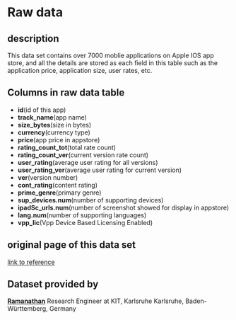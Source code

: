 # Raw data

## description
This data set contains over 7000 moblie applications on Apple IOS app store, and all the details are stored as each field in this table such as the application price, application size, user rates, etc.

## Columns in raw data table
- **id**(id of this app)
- **track_name**(app name)
- **size_bytes**(size in bytes)
- **currency**(currency type)
- **price**(app price in appstore)
- **rating_count_tot**(total rate count)
- **rating_count_ver**(current version rate count) 
- **user_rating**(average user rating for all versions)
- **user_rating_ver**(average user rating for current version)
- **ver**(version number)
- **cont_rating**(content rating)
- **prime_genre**(primary genre)
- **sup_devices.num**(number of supporting devices)
- **ipadSc_urls.num**(number of screenshot showed for display in appstore)
- **lang.num**(number of supporting languages)
- **vpp_lic**(Vpp Device Based Licensing Enabled)

## original page of this data set
[link to reference](https://www.kaggle.com/ramamet4/app-store-apple-data-set-10k-apps)

## Dataset provided by
[**Ramanathan**](https://www.kaggle.com/ramamet4)
Research Engineer at KIT, Karlsruhe Karlsruhe, Baden-Württemberg, Germany
